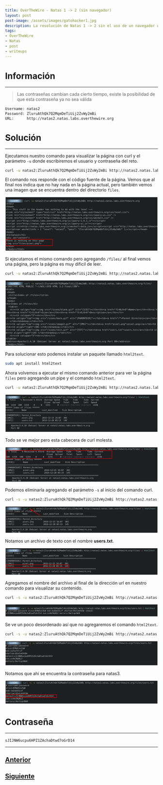 ```yaml
---
title: OverTheWire - Natas 1 -> 2 (sin navegador)
layout: post
post-image: /assets/images/gatohacker1.jpg 
description: La resolución de Natas 1 -> 2 sin el uso de un navegador web.
tags:
- OverTheWire
- Natas
- post
- writeups
---
```

# Información
---

> Las contraseñas cambian cada cierto tiempo, existe la posibilidad de que esta contraseña ya no sea válida

```
Username: natas2
Password: ZluruAthQk7Q2MqmDeTiUij2ZvWy2mBi
URL:      http://natas2.natas.labs.overthewire.org
```

# Solución
---

Ejecutamos nuestro comando para visualizar la página con curl y el parámetro `-u` donde escribiremos el usuario y contraseña del reto.

```bash
curl -u natas2:ZluruAthQk7Q2MqmDeTiUij2ZvWy2mBi http://natas2.natas.labs.overthewire.org
```

El comando nos responde con el código fuente de la página. Vemos que al final nos indica que no hay nada en la página actual, pero también vemos una imagen que se encuentra dentro del directorio `files`.

![](/images/images-otw-natas/natas1-2.png)


Si ejecutamos el mismo comando pero agregando `/files/` al final vemos una página, pero la página es muy dificil de leer.

```bash
curl -u natas2:ZluruAthQk7Q2MqmDeTiUij2ZvWy2mBi http://natas2.natas.labs.overthewire.org/files/
```

![](/images/images-otw-natas/natas1-2-2.png)

Para solucionar esto podemos instalar un paquete llamado `html2text`.

```bash
sudo apt install html2text
```

Ahora volvemos a ejecutar el mismo comando anterior para ver la página `files` pero agregando un pipe y el comando `html2text`.

```bash
curl -u natas2:ZluruAthQk7Q2MqmDeTiUij2ZvWy2mBi http://natas2.natas.labs.overthewire.org/files/ | html2text 
```

![](/images/images-otw-natas/natas1-2-3.png)

Todo se ve mejor pero esta cabecera de curl molesta.

![](/images/images-otw-natas/natas1-2-4.png)

Podemos eliminarla agregando el parámetro `-s` al inicio del comando curl.

```bash
curl -s -u natas2:ZluruAthQk7Q2MqmDeTiUij2ZvWy2mBi http://natas2.natas.labs.overthewire.org/files/ | html2text
```

![](/images/images-otw-natas/natas1-2-5.png)

Notamos un archivo de texto con el nombre **users.txt**.

![](/images/images-otw-natas/natas1-2-6.png)

Agregamos el nombre del archivo al final de la dirección url en nuestro comando para visualizar su contenido.

```bash
curl -s -u natas2:ZluruAthQk7Q2MqmDeTiUij2ZvWy2mBi http://natas2.natas.labs.overthewire.org/files/users.txt | html2text
```

![](/images/images-otw-natas/natas1-2-7.png)

Se ve un poco desordenado así que no agregaremos el comando `html2text`.

```bash
curl -s -u natas2:ZluruAthQk7Q2MqmDeTiUij2ZvWy2mBi http://natas2.natas.labs.overthewire.org/files/users.txt
```

![](/images/images-otw-natas/natas1-2-8.png)

Notamos que ahí se encuentra la contraseña para natas3.

![](/images/images-otw-natas/natas1-2-9.png)


# Contraseña
---

`sJIJNW6ucpu6HPZ1ZAchaDtwd7oGrD14`

---

## [Anterior](/level-0-1)
## [Siguiente](/level-2-3)